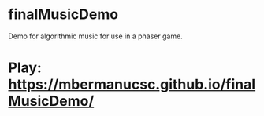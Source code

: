 # finalMusicDemo
Demo for algorithmic music for use in a phaser game.  
  
 # Play: https://mbermanucsc.github.io/finalMusicDemo/
